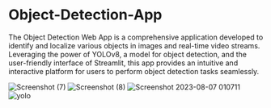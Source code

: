 # Object-Detection-App

The Object Detection Web App is a comprehensive application developed to identify and localize various objects in images and real-time video streams. Leveraging the power of YOLOv8, a model for object detection, and the user-friendly interface of Streamlit, this app provides an intuitive and interactive platform for users to perform object detection tasks seamlessly.


![Screenshot (7)](https://github.com/Hitman69420/Object-Detection-App/assets/87095287/32817afa-08ba-4a5f-bf68-19ee9028c9b6)
![Screenshot (8)](https://github.com/Hitman69420/Object-Detection-App/assets/87095287/418f0ff0-10ae-4b16-9652-7a650bec2def)
![Screenshot 2023-08-07 010711](https://github.com/Hitman69420/Object-Detection-App/assets/87095287/00344dbf-8d19-44b2-af5c-e244bc2b91b0)
![yolo](https://github.com/Hitman69420/Object-Detection-App/assets/87095287/7d55bf4c-72f5-4c8c-bf0a-3f978e86ad5d)
